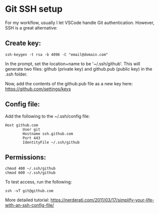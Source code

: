 # Git SSH setup

For my workflow, usually I let VSCode handle Git authentication. However, SSH is a great alternative:

## Create key:

```
ssh-keygen -t rsa -b 4096 -C "email@domain.com"
```

In the prompt, set the location+name to be '~/.ssh/github'. This will generate two files: github (private key) and github.pub (public key) in the .ssh folder.

Now, add the contents of the github.pub file as a new key here: https://github.com/settings/keys 

## Config file:

Add the following to the ~/.ssh/config file:

```
Host github.com
        User git
        Hostname ssh.github.com
        Port 443
        IdentityFile ~/.ssh/github
```

## Permissions:

```
chmod 400 ~/.ssh/github
chmod 600 ~/.ssh/github
```

To test access, run the following:

```
ssh -vT git@github.com
```

More detailed tutorial: https://nerderati.com/2011/03/17/simplify-your-life-with-an-ssh-config-file/
